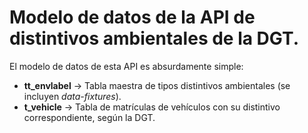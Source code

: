 # Modelo de datos de la API de distintivos ambientales de la DGT.

El modelo de datos de esta API es absurdamente simple:

* **tt_envlabel** → Tabla maestra de tipos distintivos ambientales (se incluyen *data-fixtures*).
* **t_vehicle** → Tabla de matrículas de vehículos con su distintivo correspondiente, según la DGT.
